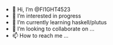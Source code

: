 - 👋 Hi, I’m @Fl1GHT4523
- 👀 I’m interested in progress
- 🌱 I’m currently learning haskell/plutus
- 💞️ I’m looking to collaborate on ...
- 📫 How to reach me ...

<!---
Fl1GHT4523/Fl1GHT4523 is a ✨ special ✨ repository because its `README.md` (this file) appears on your GitHub profile.
You can click the Preview link to take a look at your changes.
--->
